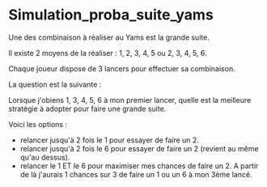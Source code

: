 # Simulation_proba_suite_yams

Une des combinaison à réaliser au Yams est la grande suite.

Il existe 2 moyens de la réaliser : 1, 2, 3, 4, 5 ou 2, 3, 4, 5, 6.

Chaque joueur dispose de 3 lancers pour effectuer sa combinaison.

La question est la suivante :

Lorsque j'obiens 1, 3, 4, 5, 6 à mon premier lancer, quelle est la meilleure stratégie à adopter pour faire une grande suite.

Voici les options :

- relancer jusqu'à 2 fois le 1 pour essayer de faire un 2.
- relancer jusqu'à 2 fois le 6 pour essayer de faire un 2 (revient au même qu'au dessus).
- relancer le 1 ET le 6 pour maximiser mes chances de faire un 2. A partir de là j'aurais 1 chances sur 3 de faire un 1 ou un 6 à mon 3ème lancé.

